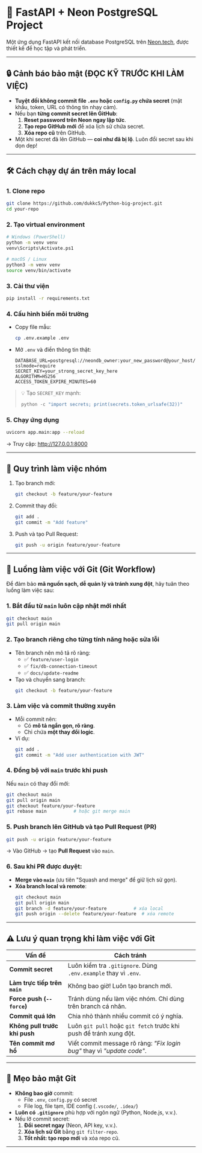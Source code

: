 
# 🚀 FastAPI + Neon PostgreSQL Project

Một ứng dụng FastAPI kết nối database PostgreSQL trên [Neon.tech](https://neon.tech), được thiết kế để học tập và phát triển.

---

## 🔒 Cảnh báo bảo mật **(ĐỌC KỸ TRƯỚC KHI LÀM VIỆC)**

- **Tuyệt đối không commit file `.env` hoặc `config.py` chứa secret** (mật khẩu, token, URL có thông tin nhạy cảm).
- Nếu bạn **từng commit secret lên GitHub**:
  1. **Reset password trên Neon ngay lập tức**.
  2. **Tạo repo GitHub mới** để xóa lịch sử chứa secret.
  3. **Xóa repo cũ** trên GitHub.
- Một khi secret đã lên GitHub — **coi như đã bị lộ**. Luôn đổi secret sau khi dọn dẹp!

---

## 🛠️ Cách chạy dự án trên máy local

### 1. Clone repo
```bash
git clone https://github.com/dukkc5/Python-big-project.git
cd your-repo
```

### 2. Tạo virtual environment
```bash
# Windows (PowerShell)
python -m venv venv
venv\Scripts\Activate.ps1

# macOS / Linux
python3 -m venv venv
source venv/bin/activate
```

### 3. Cài thư viện
```bash
pip install -r requirements.txt
```

### 4. Cấu hình biến môi trường
- Copy file mẫu:
  ```bash
  cp .env.example .env
  ```
- Mở `.env` và điền thông tin thật:
  ```env
  DATABASE_URL=postgresql://neondb_owner:your_new_password@your_host/neondb?sslmode=require
  SECRET_KEY=your_strong_secret_key_here
  ALGORITHM=HS256
  ACCESS_TOKEN_EXPIRE_MINUTES=60
  ```

> 💡 Tạo `SECRET_KEY` mạnh:
> ```python
> python -c "import secrets; print(secrets.token_urlsafe(32))"
> ```

### 5. Chạy ứng dụng
```bash
uvicorn app.main:app --reload
```
→ Truy cập: http://127.0.0.1:8000

---


## 🤝 Quy trình làm việc nhóm

1. Tạo branch mới:
   ```bash
   git checkout -b feature/your-feature
   ```
2. Commit thay đổi:
   ```bash
   git add .
   git commit -m "Add feature"
   ```
3. Push và tạo Pull Request:
   ```bash
   git push -u origin feature/your-feature
   ```

---
## 🔄 Luồng làm việc với Git (Git Workflow)

Để đảm bảo **mã nguồn sạch, dễ quản lý và tránh xung đột**, hãy tuân theo luồng làm việc sau:

### 1. **Bắt đầu từ `main` luôn cập nhật mới nhất**
```bash
git checkout main
git pull origin main
```

### 2. **Tạo branch riêng cho từng tính năng hoặc sửa lỗi**
- Tên branch nên mô tả rõ ràng:
  - ✅ `feature/user-login`
  - ✅ `fix/db-connection-timeout`
  - ✅ `docs/update-readme`
- Tạo và chuyển sang branch:
  ```bash
  git checkout -b feature/your-feature
  ```

### 3. **Làm việc và commit thường xuyên**
- Mỗi commit nên:
  - Có **mô tả ngắn gọn, rõ ràng**.
  - Chỉ chứa **một thay đổi logic**.
- Ví dụ:
  ```bash
  git add .
  git commit -m "Add user authentication with JWT"
  ```

### 4. **Đồng bộ với `main` trước khi push**
Nếu `main` có thay đổi mới:
```bash
git checkout main
git pull origin main
git checkout feature/your-feature
git rebase main          # hoặc git merge main
```

### 5. **Push branch lên GitHub và tạo Pull Request (PR)**
```bash
git push -u origin feature/your-feature
```
→ Vào GitHub → tạo **Pull Request** vào `main`.

### 6. **Sau khi PR được duyệt:**
- **Merge vào `main`** (ưu tiên "Squash and merge" để giữ lịch sử gọn).
- **Xóa branch local và remote**:
  ```bash
  git checkout main
  git pull origin main
  git branch -d feature/your-feature          # xóa local
  git push origin --delete feature/your-feature  # xóa remote
  ```

---

## ⚠️ Lưu ý quan trọng khi làm việc với Git

| Vấn đề | Cách tránh |
|-------|-----------|
| **Commit secret** | Luôn kiểm tra `.gitignore`. Dùng `.env.example` thay vì `.env`. |
| **Làm trực tiếp trên `main`** | Không bao giờ! Luôn tạo branch mới. |
| **Force push (`--force`)** | Tránh dùng nếu làm việc nhóm. Chỉ dùng trên branch cá nhân. |
| **Commit quá lớn** | Chia nhỏ thành nhiều commit có ý nghĩa. |
| **Không pull trước khi push** | Luôn `git pull` hoặc `git fetch` trước khi push để tránh xung đột. |
| **Tên commit mơ hồ** | Viết commit message rõ ràng: *"Fix login bug"* thay vì *"update code"*. |

---

## 🔐 Mẹo bảo mật Git

- **Không bao giờ** commit:
  - File `.env`, `config.py` có secret
  - File log, file tạm, IDE config (`.vscode/`, `.idea/`)
- **Luôn có `.gitignore`** phù hợp với ngôn ngữ (Python, Node.js, v.v.).
- Nếu lỡ commit secret:
  1. **Đổi secret ngay** (Neon, API key, v.v.).
  2. **Xóa lịch sử Git** bằng `git filter-repo`.
  3. **Tốt nhất: tạo repo mới** và xóa repo cũ.

---
